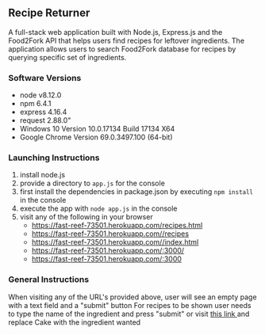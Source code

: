 ## Recipe Returner

A full-stack web application built with Node.js, Express.js and the Food2Fork API that helps users find recipes for leftover ingredients. The application allows users to search Food2Fork database for recipes by querying specific set of ingredients.

### Software Versions
* node v8.12.0
* npm 6.4.1
* express 4.16.4
* request 2.88.0"
* Windows 10 Version 10.0.17134 Build 17134 X64
* Google Chrome Version 69.0.3497.100 (64-bit)

### Launching Instructions 


1. install node.js
2. provide a directory to ```app.js``` for the console
4. first install the dependencies in package.json by executing ```npm install``` in the console
5. execute the app with ```node app.js``` in the console
6. visit any of the following in your browser
	- https://fast-reef-73501.herokuapp.com/recipes.html
	- https://fast-reef-73501.herokuapp.com//recipes
	- https://fast-reef-73501.herokuapp.com//index.html
	- https://fast-reef-73501.herokuapp.com/:3000/
	- https://fast-reef-73501.herokuapp.com/:3000

### General Instructions


 When visiting any of the URL's  provided above,
 user will see an empty page with a text field and a "submit" button
 For recipes to be shown user needs to type the name of the ingredient and press "submit"
 or visit [ this link ](https://fast-reef-73501.herokuapp.com//recipes?ingredients=Cake)
 and replace Cake with the ingredient wanted


